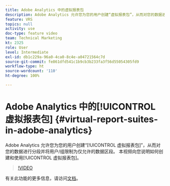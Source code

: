 ```yaml
---
title: Adobe Analytics 中的虚拟报表包
description: Adobe Analytics 允许您为您的用户创建“虚拟报表包”，从而对您的数据进行分段并将用户/组限制为仅允许的数据区段。 本视频向您说明如何创建和使用虚拟报表包。
feature: VRS
topics: null
activity: use
doc-type: feature video
team: Technical Marketing
kt: 2325
role: User
level: Intermediate
exl-id: db1c229a-96a0-4ca0-8c4e-a04721564c7d
source-git-commit: fe861dfd541c1b9cb3b233fa3f56d55054305fd9
workflow-type: ht
source-wordcount: '110'
ht-degree: 100%

---
```


# Adobe Analytics 中的[!UICONTROL 虚拟报表包] {#virtual-report-suites-in-adobe-analytics}

Adobe Analytics 允许您为您的用户创建“[!UICONTROL 虚拟报表包]”，从而对您的数据进行分段并将用户/组限制为仅允许的数据区段。 本视频向您说明如何创建和使用[!UICONTROL 虚拟报表包]。

>[!VIDEO](https://video.tv.adobe.com/v/25412/?quality=12)

有关此功能的更多信息，请访问[文档](https://experienceleague.adobe.com/docs/analytics/components/virtual-report-suites/vrs-about.html?lang=zh-Hans)。
